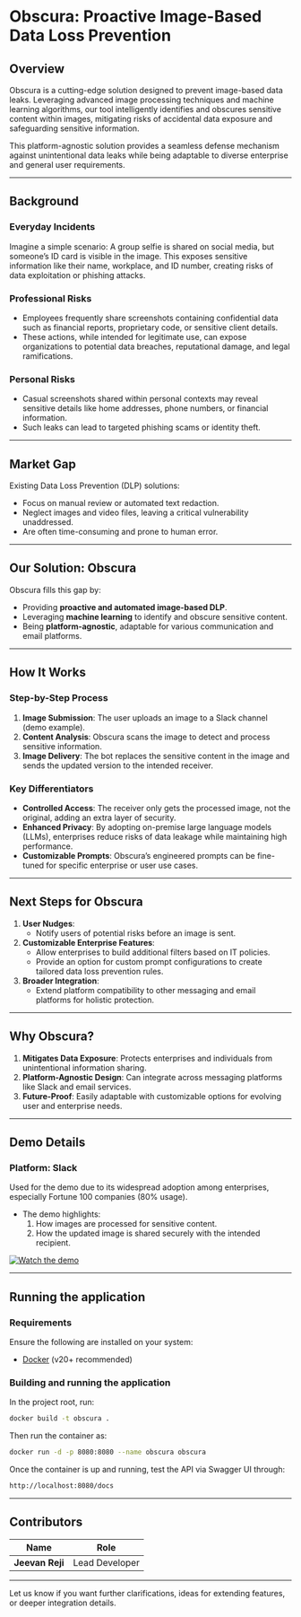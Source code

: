 # **Obscura: Proactive Image-Based Data Loss Prevention**

## **Overview**
Obscura is a cutting-edge solution designed to prevent image-based data leaks. Leveraging advanced image processing techniques and machine learning algorithms, our tool intelligently identifies and obscures sensitive content within images, mitigating risks of accidental data exposure and safeguarding sensitive information.

This platform-agnostic solution provides a seamless defense mechanism against unintentional data leaks while being adaptable to diverse enterprise and general user requirements.

---

## **Background**

### **Everyday Incidents**
Imagine a simple scenario: A group selfie is shared on social media, but someone’s ID card is visible in the image. This exposes sensitive information like their name, workplace, and ID number, creating risks of data exploitation or phishing attacks.  

### **Professional Risks**
- Employees frequently share screenshots containing confidential data such as financial reports, proprietary code, or sensitive client details.
- These actions, while intended for legitimate use, can expose organizations to potential data breaches, reputational damage, and legal ramifications.

### **Personal Risks**
- Casual screenshots shared within personal contexts may reveal sensitive details like home addresses, phone numbers, or financial information.
- Such leaks can lead to targeted phishing scams or identity theft.

---

## **Market Gap**
Existing Data Loss Prevention (DLP) solutions:
- Focus on manual review or automated text redaction.
- Neglect images and video files, leaving a critical vulnerability unaddressed.
- Are often time-consuming and prone to human error.

---

## **Our Solution: Obscura**

Obscura fills this gap by:
- Providing **proactive and automated image-based DLP**.
- Leveraging **machine learning** to identify and obscure sensitive content.
- Being **platform-agnostic**, adaptable for various communication and email platforms.

---

## **How It Works**
### **Step-by-Step Process**
1. **Image Submission**: The user uploads an image to a Slack channel (demo example).
2. **Content Analysis**: Obscura scans the image to detect and process sensitive information.
3. **Image Delivery**: The bot replaces the sensitive content in the image and sends the updated version to the intended receiver.

### **Key Differentiators**
- **Controlled Access**: The receiver only gets the processed image, not the original, adding an extra layer of security.
- **Enhanced Privacy**: By adopting on-premise large language models (LLMs), enterprises reduce risks of data leakage while maintaining high performance.
- **Customizable Prompts**: Obscura’s engineered prompts can be fine-tuned for specific enterprise or user use cases.

---

## **Next Steps for Obscura**
1. **User Nudges**:
   - Notify users of potential risks before an image is sent.
2. **Customizable Enterprise Features**:
   - Allow enterprises to build additional filters based on IT policies.
   - Provide an option for custom prompt configurations to create tailored data loss prevention rules.
3. **Broader Integration**:
   - Extend platform compatibility to other messaging and email platforms for holistic protection.

---

## **Why Obscura?**
1. **Mitigates Data Exposure**: Protects enterprises and individuals from unintentional information sharing.
2. **Platform-Agnostic Design**: Can integrate across messaging platforms like Slack and email services.
3. **Future-Proof**: Easily adaptable with customizable options for evolving user and enterprise needs.

---

## **Demo Details**
### **Platform**: Slack
Used for the demo due to its widespread adoption among enterprises, especially Fortune 100 companies (80% usage).

- The demo highlights:
  1. How images are processed for sensitive content.
  2. How the updated image is shared securely with the intended recipient.

[![Watch the demo](https://img.youtube.com/vi/7z25r0M_xiI/hqdefault.jpg)](https://www.youtube.com/watch?v=7z25r0M_xiI)

---

## **Running the application**
### **Requirements**
Ensure the following are installed on your system:

- [Docker](https://docs.docker.com/get-docker/) (v20+ recommended)
### **Building and running the application**
In the project root, run:

```bash
docker build -t obscura .
```
Then run the container as:
```bash
docker run -d -p 8080:8080 --name obscura obscura
```
Once the container is up and running, test the API via Swagger UI through:
```bash
http://localhost:8080/docs
```
---

## **Contributors**
| Name                   | Role                                    |
|------------------------|-----------------------------------------|
| **Jeevan Reji**        | Lead Developer                          |


---

Let us know if you want further clarifications, ideas for extending features, or deeper integration details.
